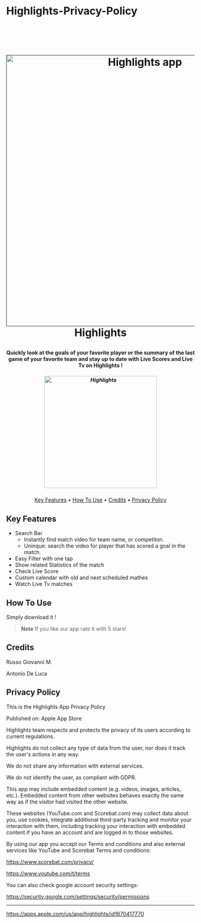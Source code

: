 # Highlights-Privacy-Policy


<h1 align="center">
  <br>
  
  <a href=""><img width="726" alt="Highlights app" src="https://user-images.githubusercontent.com/113531412/218103114-f1d03352-3a22-4a52-89d3-713d7b715d5a.png"></a>
  <br>
 Highlights
  <br>
</h2>

<h4 align="center">Quickly look at the goals of your favorite player or the summary of the last game of your favorite team and stay up to date with Live Scores and Live Tv on Highlights !</h4>
<h5 align="center">

<a href="https://apps.apple.com/us/app/highlights/id1670417770"><img width="300" alt="Highlights" src="https://user-images.githubusercontent.com/113531412/218105869-fe2cd985-b1f5-4140-b308-1dd88d3df08c.png"></a>
</h5>
<p align="center">
  <a href="#key-features">Key Features</a> •
  <a href="#how-to-use">How To Use</a> •
  <a href="#credits">Credits</a> •
  <a href="#privacy-policy">Privacy Policy</a>
</p>


## Key Features

* Search Bar
  - Instantly find match video for team name, or competiton.
  - Uninque: search the video for player that has scored a goal in the match.
* Easy Filter with one tap 
* Show related Statistics of the match
* Check Live Score 
* Custom calendar with old and next scheduled mathes
* Watch Live Tv matches


## How To Use

Simply download it !

> **Note**
> If you like our app rate it with 5 stars! 


## Credits

Russo Giovanni M.

Antonio De Luca

## Privacy Policy

This is the Highlights App Privacy Policy

Published on: Apple App Store

Highlights team respects and protects the privacy of its users according to current regulations.

Highlights do not collect any type of data from the user, nor does it track the user's actions in any way.

We do not share any information with external services.

We do not identify the user, as compliant with GDPR.

This app may include embedded content (e.g. videos, images, articles, etc.). Embedded content from other websites behaves exactly the same way as if the visitor had visited the other website.

These websites (YouTube.com and Scorebat.com) may collect data about you, use cookies, integrate additional third-party tracking and monitor your interaction with them, including tracking your interaction with embedded content if you have an account and are logged in to those websites.

By using our app you accept our Terms and conditions and also external services like YouTube and Scorebat Terms and conditions:

https://www.scorebat.com/privacy/

https://www.youtube.com/t/terms

You can also check google account security settings:

https://security.google.com/settings/security/permissions


---

https://apps.apple.com/us/app/highlights/id1670417770
